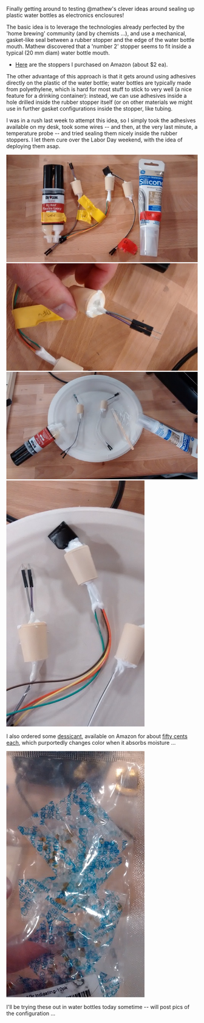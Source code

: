 Finally getting around to testing @mathew's clever ideas around sealing up plastic water bottles as electronics enclosures!

The basic idea is to leverage the technologies already perfected by the 'home brewing' community (and by chemists ...), and use a mechanical, gasket-like seal between a rubber stopper and the edge of the water bottle mouth.  Mathew discovered that a 'number 2' stopper seems to fit inside a typical (20 mm diam) water bottle mouth.

- [Here](http://www.amazon.com/gp/product/B00A7VU52A?psc=1&redirect=true&ref_=oh_aui_detailpage_o01_s00) are the stoppers I purchased on Amazon (about $2 ea).

The other advantage of this approach is that it gets around using adhesives directly on the plastic of the water bottle; water bottles are typically made from polyethylene, which is hard for most stuff to stick to very well (a nice feature for a drinking container):  instead, we can use adhesives inside a hole drilled inside the rubber stopper itself (or on other materials we might use in further gasket configurations inside the stopper, like tubing.

I was in a rush last week to attempt this idea, so I simply took the adhesives available on my desk, took some wires -- and then, at the very last minute, a temperature probe -- and tried sealing them nicely inside the rubber stoppers. I let them cure over the Labor Day weekend, with the idea of deploying them asap.
 
<img src="./assets/all_enclosures.jpg">
<img src="./assets/gaps_silicone_2.jpg">
<img src="./assets/on_plate.jpg">
<img src="./assets/temp_probe.jpg">

I also ordered some [dessicant](https://en.wikipedia.org/wiki/Desiccant), available on Amazon for about [fifty cents each](http://www.amazon.com/gp/product/B004N6O1NY?psc=1&redirect=true&ref_=oh_aui_detailpage_o01_s01), which purportedly changes color when it absorbs moisture ... 

<img src="./assets/dessicant_2.jpg">

I'll be trying these out in water bottles today sometime -- will post pics of the configuration ...


